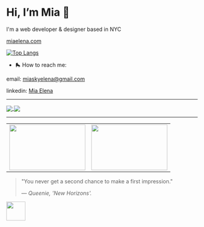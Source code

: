 <h1>Hi, I’m Mia 🍧</h1>
<p>I'm a web developer & designer based in NYC</p>
<p><a href = "https://miaelena.netlify.app/">miaelena.com</a><p>


[![Top Langs](https://github-readme-stats.vercel.app/api/top-langs/?username=miaskyelena&theme=dracula&layout=compact&bg_color=00000000&card_width=500px&custom_title=My&nbsp;Languages&nbsp;👩🏻‍💻&hide_border=true)](https://github.com/anuraghazra/github-readme-stats)

- 🛼 How to reach me: 
<p>email: <a href = "mailto: miaskyelena@gmail.com">miaskyelena@gmail.com</a></p>
<p>linkedin: <a href="https://www.linkedin.com/in/miaelena/">Mia Elena</a></p>

<hr>
<a href="https://github.com/anuraghazra/github-readme-stats">
  <img align="center" src="https://github-readme-stats.vercel.app/api?username=miaskyelena&theme=dracula&show_icons=true&hide_border=true&bg_color=00000000"/>
</a>

<a href="https://github.com/anuraghazra/github-readme-stats">
  <img align="center" src="https://github-readme-stats.vercel.app/api/wakatime?username=@miaskyelena&theme=react&bg_color=00000000&hide_border=true"/>
</a>

<hr>
<table> 
  <tr>
    <td>
        <img align="center" src= "https://www.hyperakt.com/assets/images/girls-who-code-annual-report-2021-2/GWC-Card-Assets-1.png" width="200" 
         height="120">
    </td>
    <td>
        <img align="center" src= "https://blog.codepath.org/wp-content/uploads/2020/06/Screen-Shot-2020-06-01-at-2.53.50-PM-1024x574.png"                    width="200" height="120">
    </td>
  </tr>
</table>

> "You never get a second chance to make a first impression."</p>
> — <cite>Queenie, 'New Horizons'.
</cite>
<a href="https://www.youtube.com/watch?v=Sg8FMNEt8KY"><img src="https://64.media.tumblr.com/1e2121c8c85a1b6a01aec7c5126f6074/f8d318a4a6092895-85/s250x400/ab6d68a37e148947a377e610608dc1938dd1c6f0.gifv" width="50" height="50"></a>


<!---
miaskyelena/miaskyelena is a ✨ special ✨ repository because its `README.md` (this file) appears on your GitHub profile.
You can click the Preview link to take a look at your changes.
--->
